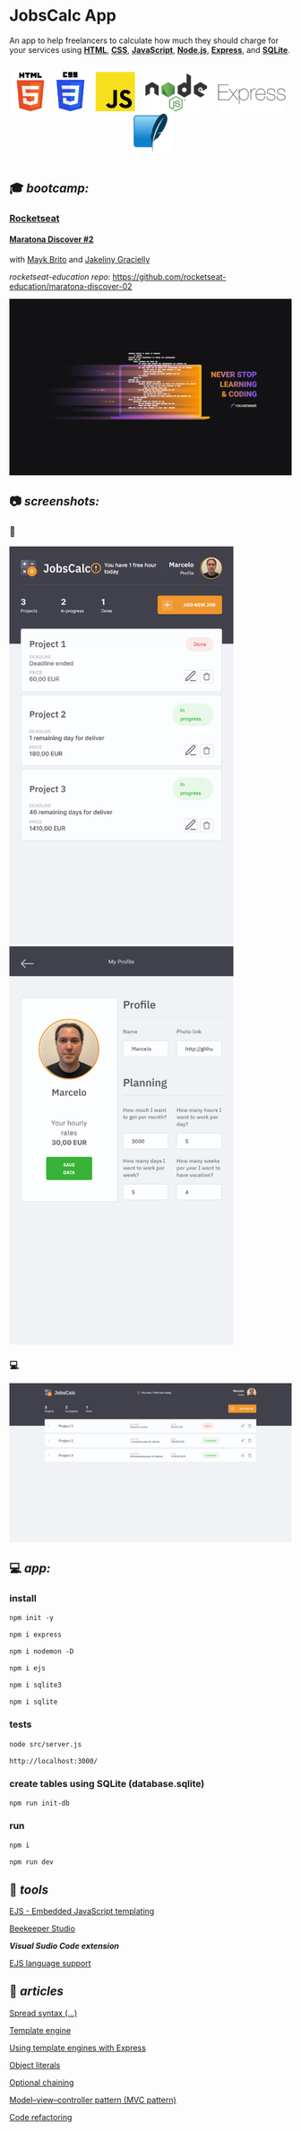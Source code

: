 # JobsCalc App

An app to help freelancers to calculate how much they should charge for your services using **[HTML](https://whatwg.org/)**, **[CSS](https://www.w3.org/Style/CSS/)**, **[JavaScript](https://developer.mozilla.org/en-US/docs/Web/JavaScript)**, **[Node.js](https://nodejs.org/)**, **[Express](https://expressjs.com/)**, and **[SQLite](https://www.sqlite.org/)**.  

<br>

<div align="center">
    <img src="./.github/logo_HTML5.png" width="69">
        &nbsp;
    <img src="./.github/logo_CSS3.png" width="50">
        &nbsp;
        &nbsp;
    <img src="./.github/logo_JS.png" width="70">
        &nbsp;
        &nbsp;
    <img src="./.github/logo_Node.png" width="110">
        &nbsp;
        &nbsp;
    <img src="./.github/logo_Express.png" width="120">
        &nbsp;
    <img src="./.github/logo_SQLite.png" width="70">
</div>

<br>

## :mortar_board: **_bootcamp:_**  

### [Rocketseat](https://rocketseat.com.br/)

#### [Maratona Discover #2](https://maratonadiscover.rocketseat.com.br/)

with [Mayk Brito](https://github.com/maykbrito) and [Jakeliny Gracielly](https://github.com/jakeliny)  

_rocketseat-education repo:_ https://github.com/rocketseat-education/maratona-discover-02

![MaratonaDiscover2021#2](./.github/logo_Rocketseat_Maratona_Discover.png)
<br>

## :camera: **_screenshots:_**  

### :iphone:  

<div>
    <img src="./.github/screenshot_mobile_1.png" width="400"  />
        &nbsp;
    <img src="./.github/screenshot_mobile_2.png" width="400" />
</div>

### :computer:  

![home](./.github/screenshot_desktop.png)  

## :computer: **_app:_**  

### install

```
npm init -y
```

```
npm i express
```

```
npm i nodemon -D
```

```
npm i ejs
```

```
npm i sqlite3
```

```
npm i sqlite
```

### tests

```
node src/server.js
```

```
http://localhost:3000/
```

### create tables using SQLite (database.sqlite)

```
npm run init-db
```

### run

```
npm i
```

```
npm run dev
```

## :hammer: **_tools_**

[EJS - Embedded JavaScript templating](https://ejs.co/)  

[Beekeeper Studio](https://www.beekeeperstudio.io/)  

**_Visual Sudio Code extension_**  

[EJS language support](https://marketplace.visualstudio.com/items?itemName=DigitalBrainstem.javascript-ejs-support)  

## :newspaper: **_articles_**

[Spread syntax (...)](https://developer.mozilla.org/en-US/docs/Web/JavaScript/Reference/Operators/Spread_syntax)  

[Template engine](https://en.wikipedia.org/wiki/Template_processor)  

[Using template engines with Express](https://expressjs.com/en/guide/using-template-engines.html)  

[Object literals](https://developer.mozilla.org/en-US/docs/Web/JavaScript/Guide/Grammar_and_types#object_literals)  

[Optional chaining](https://developer.mozilla.org/en-US/docs/Web/JavaScript/Reference/Operators/Optional_chaining)  

[Model–view–controller pattern (MVC pattern)](https://en.wikipedia.org/wiki/Model%E2%80%93view%E2%80%93controller)  

[Code refactoring](https://en.wikipedia.org/wiki/Code_refactoring)  
